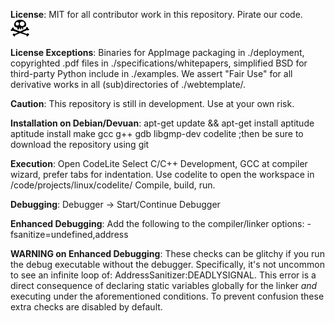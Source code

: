 **License**: MIT for all contributor work in this repository. Pirate our code. &emsp;&emsp; ![Copy Me](docs/images/jolly-small.png)

**License Exceptions**: Binaries for AppImage packaging in ./deployment, copyrighted .pdf files in ./specifications/whitepapers, simplified BSD for third-party Python include in ./examples. We assert "Fair Use" for all derivative works in all (sub)directories of ./webtemplate/.

**Caution**:
This repository is still in development. 
Use at your own risk. 

**Installation on Debian/Devuan**:
apt-get update && apt-get install aptitude
aptitude install make gcc g++ gdb libgmp-dev codelite
;then be sure to download the repository using git

**Execution**:
Open CodeLite
Select C/C++ Development, GCC at compiler wizard, prefer tabs for indentation.
Use codelite to open the workspace in /code/projects/linux/codelite/
Compile, build, run.

**Debugging**:
Debugger -> Start/Continue Debugger

**Enhanced Debugging**:
Add the following to the compiler/linker options:
  -fsanitize=undefined,address

**WARNING on Enhanced Debugging**:
These checks can be glitchy if you run the debug executable without the debugger. Specifically, it's not uncommon to see an infinite loop of: AddressSanitizer:DEADLYSIGNAL. This error is a direct consequence of declaring static variables globally for the linker *and* executing under the aforementioned conditions. To prevent confusion these extra checks are disabled by default.	


